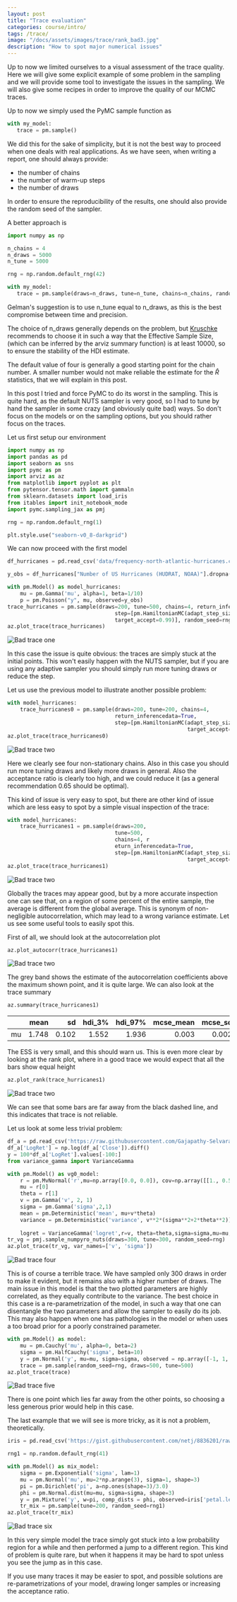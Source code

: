 ```yaml
---
layout: post
title: "Trace evaluation"
categories: course/intro/
tags: /trace/
image: "/docs/assets/images/trace/rank_bad3.jpg"
description: "How to spot major numerical issues"
---
```


Up to now we limited ourselves to a visual assessment of the trace quality.
Here we will give some explicit example of some problem in the sampling
and we will provide some tool to investigate the issues in the sampling.
We will also give some recipes in order to improve the quality of our MCMC traces.

Up to now we simply used the PyMC sample function as

```python
with my_model:
   trace = pm.sample()
```

We did this for the sake of simplicity, but it is not the best way to proceed
when one deals with real applications. As we have seen, when writing a report,
one should always provide:

- the number of chains
- the number of warm-up steps
- the number of draws

In order to ensure the reproducibility of the results, one should also provide
the random seed of the sampler.

A better approach is

```python
import numpy as np

n_chains = 4
n_draws = 5000
n_tune = 5000

rng = np.random.default_rng(42)

with my_model:
   trace = pm.sample(draws=n_draws, tune=n_tune, chains=n_chains, random_seed=rng)
```

Gelman's suggestion is to use n_tune equal to n_draws, as this is
the best compromise between time and precision.

The choice of n_draws generally depends on the problem, but 
[Kruschke](https://www.nature.com/articles/s41562-021-01177-7)
recommends to choose it in such a way that the Effective Sample Size,
(which can be inferred by the arviz summary function) is at least 10000,
so to ensure the stability of the HDI estimate.

The default value of four is generally a good starting point for the chain number.
A smaller number would not make reliable the estimate for the $\hat{R}$ statistics,
that we will explain in this post.

In this post I tried and force PyMC to do its worst in the sampling.
This is quite hard, as the default NUTS sampler is very good, so I had to tune by hand the sampler in
some crazy (and obviously quite bad) ways.
So don't focus on the models or on the sampling options, but you should rather focus on the traces.

Let us first setup our environment

```python
import numpy as np
import pandas as pd
import seaborn as sns
import pymc as pm
import arviz as az
from matplotlib import pyplot as plt 
from pytensor.tensor.math import gammaln
from sklearn.datasets import load_iris
from itables import init_notebook_mode
import pymc.sampling_jax as pmj

rng = np.random.default_rng(1)

plt.style.use("seaborn-v0_8-darkgrid")

```

We can now proceed with the first model

```python
df_hurricanes = pd.read_csv('data/frequency-north-atlantic-hurricanes.csv')

y_obs = df_hurricanes["Number of US Hurricanes (HUDRAT, NOAA)"].dropna().values

with pm.Model() as model_hurricanes:
    mu = pm.Gamma('mu', alpha=1, beta=1/10)
    p = pm.Poisson("y", mu, observed=y_obs)
trace_hurricanes = pm.sample(draws=200, tune=500, chains=4, return_inferencedata=True,
                                  step=[pm.HamiltonianMC(adapt_step_size=False, step_scale=05,
                                  target_accept=0.99)], random_seed=rng)
az.plot_trace(trace_hurricanes)
```

![Bad trace one](/docs/assets/images/trace/trace_bad1.jpg)

In this case the issue is quite obvious:
the traces are simply stuck at the initial points.
This won't easily happen with the NUTS sampler, but if you are using any adaptive
sampler you should simply run more tuning draws or reduce the step.

Let us use the previous model to illustrate another possible problem:

```python
with model_hurricanes:
    trace_hurricanes0 = pm.sample(draws=200, tune=200, chains=4, 
                                  return_inferencedata=True, 
                                  step=[pm.HamiltonianMC(adapt_step_size=False, step_scale=0.1,
                                                         target_accept=0.99)], random_seed=rng)
az.plot_trace(trace_hurricanes0)
```

![Bad trace two](/docs/assets/images/trace/trace_bad2.jpg)

Here we clearly see four non-stationary chains. Also in this case you should run more tuning draws and likely more draws in general. Also the acceptance ratio is clearly too high, and we could reduce it (as a general recommendation 0.65 should be optimal).

This kind of issue is very easy to spot, but there are other kind of issue which
are less easy to spot by a simple visual inspection of the trace:

```python
with model_hurricanes:
    trace_hurricanes1 = pm.sample(draws=200, 
                                  tune=500, 
                                  chains=4, r
                                  eturn_inferencedata=True, 
                                  step=[pm.HamiltonianMC(adapt_step_size=False, step_scale=0.1,
                                                         target_accept=0.99)], random_seed=rng)
az.plot_trace(trace_hurricanes1)
```

![Bad trace two](/docs/assets/images/trace/trace_bad3.jpg)

Globally the traces may appear good, but by a more accurate inspection one
can see that, on a region of some percent of the entire sample,
the average is different from the global average.
This is synonym of non-negligible autocorrelation, which may lead to
a wrong variance estimate.
Let us see some useful tools to easily spot this.

First of all, we should look at the autocorrelation plot

```python
az.plot_autocorr(trace_hurricanes1)
```
![Bad trace two](/docs/assets/images/trace/acorr_bad3.jpg)

The grey band shows the estimate of the autocorrelation coefficients above the
maximum shown point, and it is quite large.
We can also look at the trace summary

```python
az.summary(trace_hurricanes1)
```

|    |   mean |    sd |   hdi_3% |   hdi_97% |   mcse_mean |   mcse_sd |   ess_bulk |   ess_tail |   r_hat |
|:---|-------:|------:|---------:|----------:|------------:|----------:|-----------:|-----------:|--------:|
| mu |  1.748 | 0.102 |    1.552 |     1.936 |       0.003 |     0.002 |       1418 |        814 |       1 |

The ESS is very small, and this should warn us.
This is even more clear by looking at the rank plot, where in a good trace
we would expect that all the bars show equal height

```python
az.plot_rank(trace_hurricanes1)
```

![Bad trace two](/docs/assets/images/trace/rank_bad3.jpg)

We can see that some bars are far away from the black dashed line,
and this indicates that trace is not reliable.

Let us look at some less trivial problem:

```python
df_a = pd.read_csv('https://raw.githubusercontent.com/Gajapathy-Selvaraj/Stock_Market_Datasets_NSE/main/NIFTY_50(INDEX)from2000.csv')
df_a['LogRet'] = np.log(df_a['Close']).diff()
y = 100*df_a['LogRet'].values[-100:]
from variance_gamma import VarianceGamma

with pm.Model() as vg0_model:
    r = pm.MvNormal('r',mu=np.array([0.0, 0.0]), cov=np.array([[1., 0.5], [0.5, 1]]))
    mu = r[0]
    theta = r[1]
    v = pm.Gamma('v', 2, 1)
    sigma = pm.Gamma('sigma',2,1)
    mean = pm.Deterministic('mean', mu+v*theta)
    variance = pm.Deterministic('variance', v**2*(sigma**2+2*theta**2))
    
    logret = VarianceGamma('logret',r=v, theta=theta,sigma=sigma,mu=mu,observed=y)
tr_vg = pmj.sample_numpyro_nuts(draws=300, tune=300, random_seed=rng)
az.plot_trace(tr_vg, var_names=['v', 'sigma'])
```

![Bad trace four](/docs/assets/images/trace/trace_bad4.jpg)

This is of course a terrible trace. We have sampled only 300 draws in order to make
it evident, but it remains also with a higher number of draws.
The main issue in this model is that the two plotted parameters are highly
correlated, as they equally contribute to the variance.
The best choice in this case is a re-parametrization of the model,
in such a way that one can disentangle the two parameters and allow the sampler
to easily do its job.
This may also happen when one has pathologies in the model
or when uses a too broad prior for a poorly constrained parameter.

```python
with pm.Model() as model:
    mu = pm.Cauchy('mu', alpha=0, beta=2)
    sigma = pm.HalfCauchy('sigma', beta=10)
    y = pm.Normal('y', mu=mu, sigma=sigma, observed = np.array([-1, 1, 2]))
    trace = pm.sample(random_seed=rng, draws=500, tune=500)
az.plot_trace(trace)
```

![Bad trace five](/docs/assets/images/trace/trace_bad6.jpg)

There is one point which lies far away from the other points,
so choosing a less generous prior would help in this case.

The last example that we will see is more tricky, as it is not a problem,
theoretically.

```python
iris = pd.read_csv('https://gist.githubusercontent.com/netj/8836201/raw/6f9306ad21398ea43cba4f7d537619d0e07d5ae3/iris.csv')

rng1 = np.random.default_rng(41)

with pm.Model() as mix_model:
    sigma = pm.Exponential('sigma', lam=1)
    mu = pm.Normal('mu', mu=2*np.arange(3), sigma=1, shape=3)
    pi = pm.Dirichlet('pi', a=np.ones(shape=3)/3.0)
    phi = pm.Normal.dist(mu=mu, sigma=sigma, shape=3)
    y = pm.Mixture('y', w=pi, comp_dists = phi, observed=iris['petal.length'])
    tr_mix = pm.sample(tune=200, random_seed=rng1)
az.plot_trace(tr_mix)
```

![Bad trace six](/docs/assets/images/trace/trace_bad5.jpg)

In this very simple model the trace simply got stuck into a low probability region
for a while and then performed a jump to a different region.
This kind of problem is quite rare, but when it happens it may be hard to spot
unless you see the jump as in this case.

If you use many traces it may be easier to spot, and possible solutions
are re-parametrizations of your model, drawing longer samples or increasing
the acceptance ratio.
